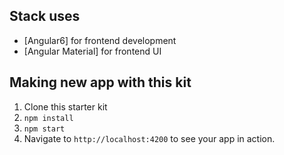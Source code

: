 ## Stack  uses
* [Angular6] for frontend development
* [Angular Material] for frontend UI


## Making new app with this kit
1. Clone this starter kit
1. `npm install`
1. `npm start`
1. Navigate to `http://localhost:4200` to see your app in action.
